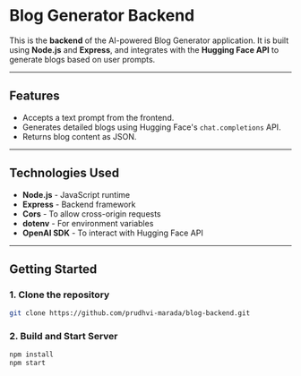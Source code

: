 # Blog Generator Backend

This is the **backend** of the AI-powered Blog Generator application. It is built using **Node.js** and **Express**, and integrates with the **Hugging Face API** to generate blogs based on user prompts.

---

##  Features

- Accepts a text prompt from the frontend.
- Generates detailed blogs using Hugging Face's `chat.completions` API.
- Returns blog content as JSON.

---

##  Technologies Used

- **Node.js** - JavaScript runtime
- **Express** - Backend framework
- **Cors** - To allow cross-origin requests
- **dotenv** - For environment variables
- **OpenAI SDK** - To interact with Hugging Face API

---

##  Getting Started

### 1. Clone the repository
```bash
git clone https://github.com/prudhvi-marada/blog-backend.git
```

### 2. Build and Start Server
```bash 
npm install 
npm start
```